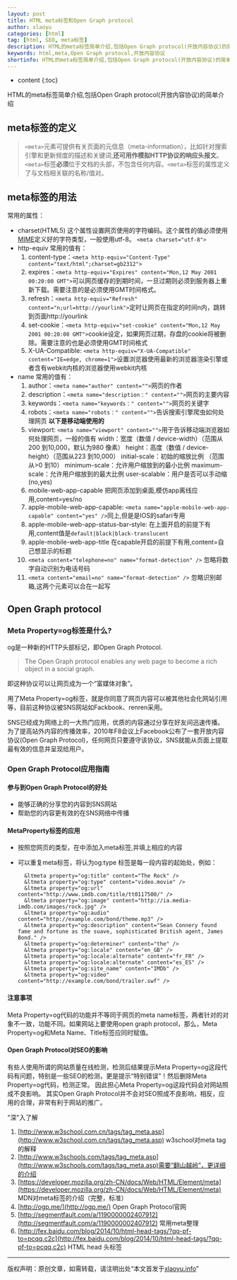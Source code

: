 ```yaml
---
layout: post
title: HTML meta标签和Open Graph protocol
author: xlaoyu
categories: [html]
tag: [html, SEO, meta标签]
description: HTML的meta标签简单介绍,包括Open Graph protocol(开放内容协议)的简单介绍
keywords: html,meta,Open Graph protocol,开放内容协议
shortinfo: HTML的meta标签简单介绍,包括Open Graph protocol(开放内容协议)的简单介绍
---
```


* content
{:toc}

HTML的meta标签简单介绍,包括Open Graph protocol(开放内容协议)的简单介绍



## meta标签的定义

> ``<meta>``元素可提供有关页面的元信息（meta-information），比如针对搜索引擎和更新频度的描述和关键词,**还可用作模拟HTTP协议的响应头报文**。
    ``<meta>``标签**必须**位于文档的头部，不包含任何内容。``<meta>``标签的属性定义了与文档相关联的名称/值对。

## meta标签的用法

常用的属性：

* charset(HTML5)
  这个属性设置网页使用的字符编码。这个属性的值必须使用[MIME](http://www.iana.org/assignments/character-sets/character-sets.xhtml)定义好的字符类型，一般使用utf-8。
  ``<meta charset="utf-8">``
* http-equiv
  常用的值有：
  1. content-type：``<meta http-equiv="Content-Type" content="text/html";charset=gb2312">``
  2. expires：``<meta http-equiv="Expires" content="Mon,12 May 2001 00:20:00 GMT">``可以网页缓存的到期时间，一旦过期则必须到服务器上重新下载。需要注意的是必须使用GMT时间格式。
  3. refresh：``<meta http-equiv="Refresh" content="n;url=http://yourlink">``定时让网页在指定的时间n内，跳转到页面http://yourlink
  4. set-cookie：``<meta http-equiv="set-cookie" content="Mon,12 May 2001 00:20:00 GMT">``cookie设定，如果网页过期，存盘的cookie将被删除。需要注意的也是必须使用GMT时间格式
  5. X-UA-Compatible: ``<meta http-equiv="X-UA-Compatible" content="IE=edge, chrome=1">``设置浏览器使用最新的浏览器渲染引擎或者含有webkit内核的浏览器使用webkit内核
* name
  常用的值有：
  1. author：``<meta name="author" content="">``网页的作者
  2. description：``<meta name="description：" content="">``网页的主要内容
  3. keywords：``<meta name="keywords：" content="">``网页的关键字
  4. robots：``<meta name="robots：" content="">``告诉搜索引擎爬虫如何处理网页
  **以下是移动端使用的**
  1. viewport: ``<meta name="viewport" content="">``用于告诉移动端浏览器如何处理网页，一般的值有
    width：宽度（数值 / device-width）（范围从200 到10,000，默认为980 像素）
    height：高度（数值 / device-height）（范围从223 到10,000）
    initial-scale：初始的缩放比例 （范围从>0 到10）
    minimum-scale：允许用户缩放到的最小比例
    maximum-scale：允许用户缩放到的最大比例
    user-scalable：用户是否可以手动缩 (no,yes)
  2. mobile-web-app-capable 把网页添加到桌面,模仿app离线应用,content=yes/no
  3. apple-mobile-web-app-capable: ``<meta name="apple-mobile-web-app-capable" content="yes" />``同上,但是是IOS的safari专用
  4. apple-mobile-web-app-status-bar-style: 在上面开启的前提下有用,content值是``default|black|black-translucent``
  5. apple-mobile-web-app-title 在capable开启的前提下有用,content=自己想显示的标题
  6. ``<meta content="telephone=no" name="format-detection" />`` 忽略将数字自动识别为电话号码
  7. ``<meta content="email=no" name="format-detection" />`` 忽略识别邮箱,这两个元素可以合在一起写


## Open Graph protocol

### Meta Property=og标签是什么?

og是一种新的HTTP头部标记，即Open Graph Protocol.

> The Open Graph protocol enables any web page to become a rich object in a social graph.

即这种协议可以让网页成为一个“富媒体对象”。

用了Meta Property=og标签，就是你同意了网页内容可以被其他社会化网站引用等，目前这种协议被SNS网站如Fackbook、renren采用。

SNS已经成为网络上的一大热门应用，优质的内容通过分享在好友间迅速传播。为了提高站外内容的传播效率，2010年F8会议上Facebook公布了一套开放内容协议(Open Graph Protocol)，任何网页只要遵守该协议，SNS就能从页面上提取最有效的信息并呈现给用户。

### Open Graph Protocol应用指南

#### 参与到Open Graph Protocol的好处

* 能够正确的分享您的内容到SNS网站
* 帮助您的内容更有效的在SNS网络中传播

#### MetaProperty标签的应用

* 按照您网页的类型，在<head>中添加入meta标签,并填上相应的内容
* 可以重复meta标签，将认为og:type 标签是每一段内容的起始处，例如：

  ```
    &ltmeta property="og:title" content="The Rock" />
    &ltmeta property="og:type" content="video.movie" />
    &ltmeta property="og:url" content="http://www.imdb.com/title/tt0117500/" />
    &ltmeta property="og:image" content="http://ia.media-imdb.com/images/rock.jpg" />
    &ltmeta property="og:audio" content="http://example.com/bond/theme.mp3" />
    &ltmeta property="og:description" content="Sean Connery found fame and fortune as the suave, sophisticated British agent, James Bond." />
    &ltmeta property="og:determiner" content="the" />
    &ltmeta property="og:locale" content="en_GB" />
    &ltmeta property="og:locale:alternate" content="fr_FR" />
    &ltmeta property="og:locale:alternate" content="es_ES" />
    &ltmeta property="og:site_name" content="IMDb" />
    &ltmeta property="og:video" content="http://example.com/bond/trailer.swf" />
  ```

#### 注意事项

Meta Property=og代码的功能并不等同于网页的meta name标签，两者针对的对象不一致，功能不同。如果网站上要使用open graph protocol，那么，Meta Property=og和Meta Name、Title标签应同时赋值。

#### Open Graph Protocol对SEO的影响

有些人使用所谓的网站质量在线检测，检测后结果提示Meta Property=og这段代码有问题，特别是一些SEO的检测，更是提示“特别错误”！然后删除Meta Property=og代码，检测正常。
因此担心Meta Property=og这段代码会对网站照成不良影响。
其实Open Graph Protocol并不会对SEO照成不良影响，相反，应用的合理，非常有利于网站的推广。


"深"入了解
1. [http://www.w3school.com.cn/tags/tag_meta.asp](http://www.w3school.com.cn/tags/tag_meta.asp) w3school对meta tag的解释
2. [http://www.w3schools.com/tags/tag_meta.asp](http://www.w3schools.com/tags/tag_meta.asp)需要“翻山越岭”，更详细的介绍
3. [https://developer.mozilla.org/zh-CN/docs/Web/HTML/Element/meta](https://developer.mozilla.org/zh-CN/docs/Web/HTML/Element/meta) MDN对meta标签的介绍（完整，标准）
4. [http://ogp.me/](http://ogp.me/) Open Graph Protocol官网
5. [http://segmentfault.com/a/1190000002407912](http://segmentfault.com/a/1190000002407912) 常用meta整理
6. [http://fex.baidu.com/blog/2014/10/html-head-tags/?qq-pf-to=pcqq.c2c](http://fex.baidu.com/blog/2014/10/html-head-tags/?qq-pf-to=pcqq.c2c) HTML head 头标签

----------

版权声明：原创文章，如需转载，请注明出处“本文首发于[xlaoyu.info](https://www.xlaoyu.info)”